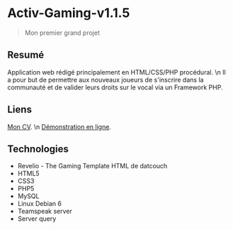 # Activ-Gaming-v1.1.5
> Mon premier grand projet
## Resumé

Application web rédigé principalement en HTML/CSS/PHP procédural. \n
Il a pour but de permettre aux nouveaux joueurs de s'inscrire dans la communauté et de valider leurs droits sur le vocal via un Framework PHP.

## Liens

[Mon CV](http://guillian-aufrere.fr/). \n
[Démonstration en ligne](http://guillian-aufrere.fr/webroot/demo/activgaming/).

## Technologies

- Revelio - The Gaming Template HTML de datcouch
- HTML5
- CSS3
- PHP5
- MySQL
- Linux Debian 6
- Teamspeak server
- Server query

